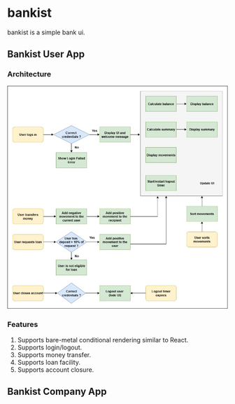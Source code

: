 # bankist

bankist is a simple bank ui.

## Bankist User App

### Architecture

![bankist architecture](diagrams/bankist-app-architecture.jpg)

### Features

1. Supports bare-metal conditional rendering similar to React.
2. Supports login/logout.
3. Supports money transfer.
4. Supports loan facility.
5. Supports account closure.

## Bankist Company App
